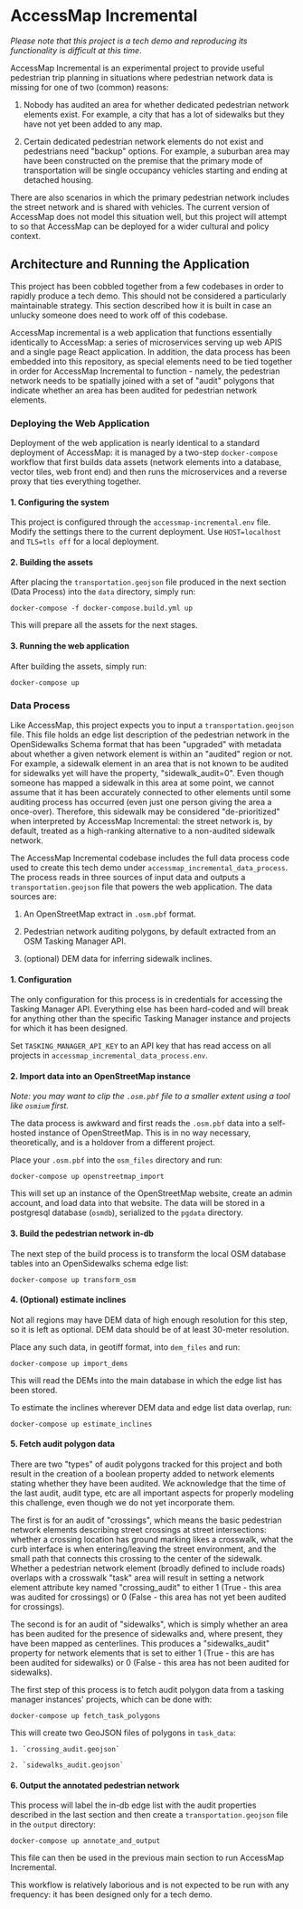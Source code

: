 # AccessMap Incremental

*Please note that this project is a tech demo and reproducing its functionality
is difficult at this time*.

AccessMap Incremental is an experimental project to provide useful pedestrian
trip planning in situations where pedestrian network data is missing for one of
two (common) reasons:

1. Nobody has audited an area for whether dedicated pedestrian network elements
exist. For example, a city that has a lot of sidewalks but they have not yet
been added to any map.

2. Certain dedicated pedestrian network elements do not exist and pedestrians
need "backup" options. For example, a suburban area may have been constructed
on the premise that the primary mode of transportation will be single occupancy
vehicles starting and ending at detached housing.

There are also scenarios in which the primary pedestrian network includes the
street network and is shared with vehicles. The current version of AccessMap
does not model this situation well, but this project will attempt to so that
AccessMap can be deployed for a wider cultural and policy context.

## Architecture and Running the Application

This project has been cobbled together from a few codebases in order to rapidly
produce a tech demo. This should not be considered a particularly maintainable
strategy. This section described how it is built in case an unlucky someone
does need to work off of this codebase.

AccessMap incremental is a web application that functions essentially
identically to AccessMap: a series of microservices serving up web APIS and a
single page React application. In addition, the data process has been embedded
into this repository, as special elements need to be tied together in order for
AccessMap Incremental to function - namely, the pedestrian network needs to be
spatially joined with a set of "audit" polygons that indicate whether an area
has been audited for pedestrian network elements.

### Deploying the Web Application

Deployment of the web application is nearly identical to a standard deployment
of AccessMap: it is managed by a two-step `docker-compose` workflow that
first builds data assets (network elements into a database, vector tiles, web
front end) and then runs the microservices and a reverse proxy that ties
everything  together.

#### 1. Configuring the system

This project is configured through the `accessmap-incremental.env` file. Modify
the settings there to the current deployment. Use `HOST=localhost` and
`TLS=tls off` for a local deployment.

#### 2. Building the assets

After placing the `transportation.geojson` file produced in the next section
(Data Process) into the `data` directory, simply run:

    docker-compose -f docker-compose.build.yml up

This will prepare all the assets for the next stages.

#### 3. Running the web application

After building the assets, simply run:

    docker-compose up

### Data Process

Like AccessMap, this project expects you to input a `transportation.geojson`
file. This file holds an edge list description of the pedestrian network in
the OpenSidewalks Schema format that has been "upgraded" with metadata about
whether a given network element is within an "audited" region or not. For
example, a sidewalk element in an area that is not known to be audited for
sidewalks yet will have the property, "sidewalk_audit=0". Even though someone
has mapped a sidewalk in this area at some point, we cannot assume that it has
been accurately connected to other elements until some auditing process has
occurred (even just one person giving the area a once-over). Therefore, this
sidewalk may be considered "de-prioritized" when interpreted by AccessMap
Incremental: the street network is, by default, treated as a high-ranking
alternative to a non-audited sidewalk network.

The AccessMap Incremental codebase includes the full data process code used to
create this tech demo under `accessmap_incremental_data_process`. The process
reads in three sources of input data and outputs a `transportation.geojson`
file that powers the web application. The data sources are:

1. An OpenStreetMap extract in `.osm.pbf` format.

2. Pedestrian network auditing polygons, by default extracted from an OSM
Tasking Manager API.

3. (optional) DEM data for inferring sidewalk inclines.

#### 1. Configuration

The only configuration for this process is in credentials for accessing the
Tasking Manager API. Everything else has been hard-coded and will break for
anything other than the specific Tasking Manager instance and projects for
which it has been designed.

Set `TASKING_MANAGER_API_KEY` to an API key that has read access on all
projects in `accessmap_incremental_data_process.env`.

#### 2. Import data into an OpenStreetMap instance

*Note: you may want to clip the `.osm.pbf` file to a smaller extent using a
tool like `osmium` first.*

The data process is awkward and first reads the `.osm.pbf` data into a
self-hosted instance of OpenStreetMap. This is in no way necessary,
theoretically, and is a holdover from a different project.

Place your `.osm.pbf` into the `osm_files` directory and run:

    docker-compose up openstreetmap_import

This will set up an instance of the OpenStreetMap website, create an admin
account, and load data into that website. The data will be stored in a
postgresql database (`osmdb`), serialized to the `pgdata` directory.

#### 3. Build the pedestrian network in-db

The next step of the build process is to transform the local OSM database
tables into an OpenSidewalks schema edge list:

    docker-compose up transform_osm

#### 4. (Optional) estimate inclines

Not all regions may have DEM data of high enough resolution for this step, so
it is left as optional. DEM data should be of at least 30-meter resolution.

Place any such data, in geotiff format, into `dem_files` and run:

    docker-compose up import_dems

This will read the DEMs into the main database in which the edge list has been
stored.

To estimate the inclines wherever DEM data and edge list data overlap, run:

    docker-compose up estimate_inclines

#### 5. Fetch audit polygon data

There are two "types" of audit polygons tracked for this project and both
result in the creation of a boolean property added to network elements stating
whether they have been audited. We acknowledge that the time of the last
audit, audit type, etc are all important aspects for properly modeling this
challenge, even though we do not yet incorporate them.

The first is for an audit of "crossings", which means the basic pedestrian
network elements describing street crossings at street intersections: whether a
crossing location has ground marking likes a crosswalk, what the curb interface
is when entering/leaving the street environment, and the small path that
connects this crossing to the center of the sidewalk. Whether a pedestrian
network element (broadly defined to include roads) overlaps with a crosswalk
"task" area will result in setting a network element attribute key named
"crossing_audit" to either 1 (True - this area was audited for crossings) or
0 (False - this area has not yet been audited for crossings).

The second is for an audit of "sidewalks", which is simply whether an area has
been audited for the presence of sidewalks and, where present, they have been
mapped as centerlines. This produces a "sidewalks_audit" property for network
elements that is set to either 1 (True - this are has been audited for
sidewalks) or 0 (False - this area has not been audited for sidewalks).

The first step of this process is to fetch audit polygon data from a tasking
manager instances' projects, which can be done with:

    docker-compose up fetch_task_polygons

This will create two GeoJSON files of polygons in `task_data`:

    1. `crossing_audit.geojson`

    2. `sidewalks_audit.geojson`


#### 6. Output the annotated pedestrian network

This process will label the in-db edge list with the audit properties described
in the last section and then create a `transportation.geojson` file in the
`output` directory:

    docker-compose up annotate_and_output

This file can then be used in the previous main section to run AccessMap
Incremental.


This workflow is relatively laborious and is not expected to be run with any
frequency: it has been designed only for a tech demo.
